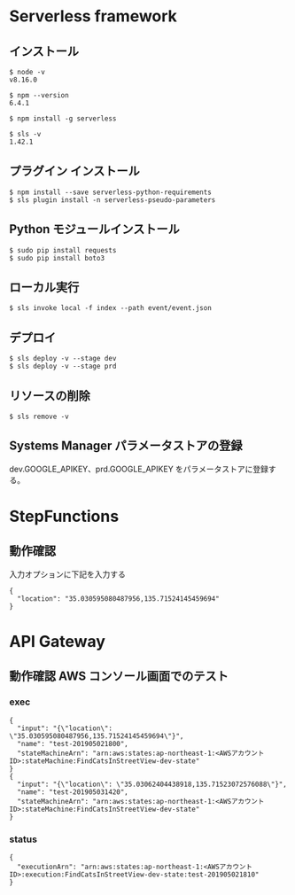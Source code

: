 # Serverless framework

## インストール

```
$ node -v
v8.16.0

$ npm --version
6.4.1

$ npm install -g serverless

$ sls -v
1.42.1
```

## プラグイン インストール

```
$ npm install --save serverless-python-requirements
$ sls plugin install -n serverless-pseudo-parameters
```

## Python モジュールインストール

```
$ sudo pip install requests
$ sudo pip install boto3
```

## ローカル実行

```
$ sls invoke local -f index --path event/event.json
```

## デプロイ

```
$ sls deploy -v --stage dev
$ sls deploy -v --stage prd
```

## リソースの削除

```
$ sls remove -v
```

## Systems Manager パラメータストアの登録

dev.GOOGLE_APIKEY、prd.GOOGLE_APIKEY をパラメータストアに登録する。

# StepFunctions

## 動作確認
入力オプションに下記を入力する

```
{
  "location": "35.030595080487956,135.71524145459694"
}
```

# API Gateway

## 動作確認 AWS コンソール画面でのテスト

### exec

```
{
  "input": "{\"location\": \"35.030595080487956,135.71524145459694\"}",
  "name": "test-201905021800",
  "stateMachineArn": "arn:aws:states:ap-northeast-1:<AWSアカウントID>:stateMachine:FindCatsInStreetView-dev-state"
}
{
  "input": "{\"location\": \"35.03062404438918,135.71523072576088\"}",
  "name": "test-201905031420",
  "stateMachineArn": "arn:aws:states:ap-northeast-1:<AWSアカウントID>:stateMachine:FindCatsInStreetView-dev-state"
}
```

### status

```
{
  "executionArn": "arn:aws:states:ap-northeast-1:<AWSアカウントID>:execution:FindCatsInStreetView-dev-state:test-201905021810"
}
```

